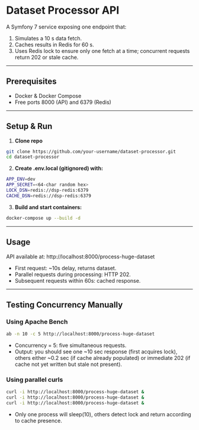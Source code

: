 
# Dataset Processor API

A Symfony 7 service exposing one endpoint that:
1. Simulates a 10 s data fetch.
2. Caches results in Redis for 60 s.
3. Uses Redis lock to ensure only one fetch at a time; concurrent requests return 202 or stale cache.

---

## Prerequisites

- Docker & Docker Compose
- Free ports 8000 (API) and 6379 (Redis)

---

## Setup & Run

1. **Clone repo**
```bash
git clone https://github.com/your-username/dataset-processor.git
cd dataset-processor
```

2. **Create .env.local (gitignored) with:**
```bash
APP_ENV=dev
APP_SECRET=<64-char random hex>
LOCK_DSN=redis://dsp-redis:6379
CACHE_DSN=redis://dsp-redis:6379
```

3. **Build and start containers:**
```bash
docker-compose up --build -d
```

---

## Usage

API available at:
http://localhost:8000/process-huge-dataset

- First request: ~10s delay, returns dataset.
- Parallel requests during processing: HTTP 202.
- Subsequent requests within 60s: cached response.

---

## Testing Concurrency Manually

### Using Apache Bench
```bash
ab -n 10 -c 5 http://localhost:8000/process-huge-dataset
```
- Concurrency = 5: five simultaneous requests.
- Output: you should see one ~10 sec response (first acquires lock), others either ~0.2 sec (if cache already populated) or immediate 202 (if cache not yet written but stale not present).

### Using parallel curls
```bash
curl -i http://localhost:8000/process-huge-dataset &
curl -i http://localhost:8000/process-huge-dataset &
curl -i http://localhost:8000/process-huge-dataset &
```
- Only one process will sleep(10), others detect lock and return according to cache presence.
